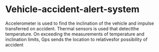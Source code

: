 # Vehicle-accident-alert-system
Accelerometer is used to find the inclination of the vehicle and impulse transferred on accident. Thermal sensors is used that detectthe temperature. On exceeding the measurements of temperature and inclination limits, Gps sends the location to relativesfor possibility of accident
